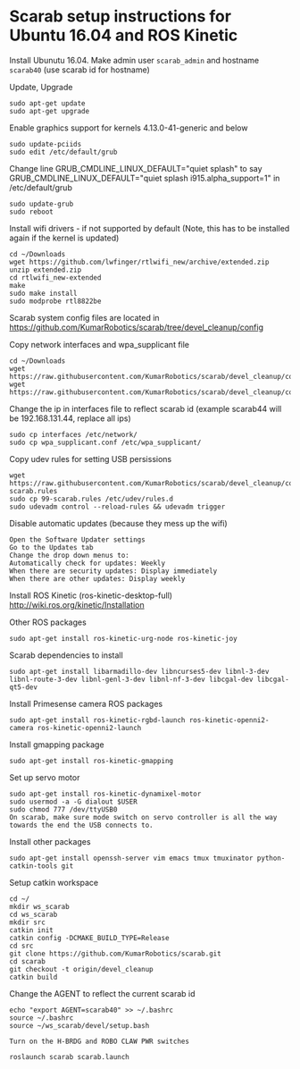 # Scarab setup instructions for Ubuntu 16.04 and ROS Kinetic

Install Ubunutu 16.04. Make admin user `scarab_admin` and hostname `scarab40` (use scarab id for hostname)

Update, Upgrade
```
sudo apt-get update
sudo apt-get upgrade
```

Enable graphics support for kernels 4.13.0-41-generic and below
```
sudo update-pciids
sudo edit /etc/default/grub
```

Change line GRUB_CMDLINE_LINUX_DEFAULT="quiet splash" to say GRUB_CMDLINE_LINUX_DEFAULT="quiet splash i915.alpha_support=1"  in /etc/default/grub
```
sudo update-grub
sudo reboot
```

Install wifi drivers - if not supported by default (Note, this has to be installed again if the kernel is updated)
```
cd ~/Downloads
wget https://github.com/lwfinger/rtlwifi_new/archive/extended.zip
unzip extended.zip
cd rtlwifi_new-extended
make
sudo make install
sudo modprobe rtl8822be
```

Scarab system config files are located in
https://github.com/KumarRobotics/scarab/tree/devel_cleanup/config



Copy network interfaces and wpa_supplicant file
```
cd ~/Downloads
wget https://raw.githubusercontent.com/KumarRobotics/scarab/devel_cleanup/config/wpa_supplicant.conf
wget https://raw.githubusercontent.com/KumarRobotics/scarab/devel_cleanup/config/interfaces
```
Change the ip in interfaces file to reflect scarab id (example scarab44 will be 192.168.131.44, replace all ips)
```
sudo cp interfaces /etc/network/
sudo cp wpa_supplicant.conf /etc/wpa_supplicant/
```

Copy udev rules for setting USB persissions
```
wget https://raw.githubusercontent.com/KumarRobotics/scarab/devel_cleanup/config/99-scarab.rules
sudo cp 99-scarab.rules /etc/udev/rules.d
sudo udevadm control --reload-rules && udevadm trigger
```
Disable automatic updates (because they mess up the wifi)
```
Open the Software Updater settings
Go to the Updates tab
Change the drop down menus to:
Automatically check for updates: Weekly
When there are security updates: Display immediately
When there are other updates: Display weekly
```

Install ROS Kinetic (ros-kinetic-desktop-full)
http://wiki.ros.org/kinetic/Installation

Other ROS packages
```
sudo apt-get install ros-kinetic-urg-node ros-kinetic-joy
```

Scarab dependencies to install
```
sudo apt-get install libarmadillo-dev libncurses5-dev libnl-3-dev libnl-route-3-dev libnl-genl-3-dev libnl-nf-3-dev libcgal-dev libcgal-qt5-dev
```
Install Primesense camera ROS packages
```
sudo apt-get install ros-kinetic-rgbd-launch ros-kinetic-openni2-camera ros-kinetic-openni2-launch
```
Install gmapping package
```
sudo apt-get install ros-kinetic-gmapping
```
Set up servo motor
```
sudo apt-get install ros-kinetic-dynamixel-motor
sudo usermod -a -G dialout $USER
sudo chmod 777 /dev/ttyUSB0
On scarab, make sure mode switch on servo controller is all the way towards the end the USB connects to.
```

Install other packages
```
sudo apt-get install openssh-server vim emacs tmux tmuxinator python-catkin-tools git
```

Setup catkin workspace
```
cd ~/
mkdir ws_scarab
cd ws_scarab
mkdir src
catkin init
catkin config -DCMAKE_BUILD_TYPE=Release
cd src
git clone https://github.com/KumarRobotics/scarab.git
cd scarab
git checkout -t origin/devel_cleanup
catkin build
```

Change the AGENT to reflect the current scarab id
```
echo "export AGENT=scarab40" >> ~/.bashrc
source ~/.bashrc
source ~/ws_scarab/devel/setup.bash

Turn on the H-BRDG and ROBO CLAW PWR switches

roslaunch scarab scarab.launch
```

